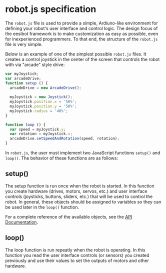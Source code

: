 # robot.js specification #
The `robot.js` file is used to provide a simple, Ardiuno-like environment for defining your robot's user interface and control logic. The design focus of the eesibot framework is to make customization as easy as possible, even for inexperienced programmers. To that end, the structure of the `robot.js` file is very simple.

Below is an example of one of the simplest possible `robot.js` files. It creates a control joystick in the center of the screen that controls the robot with via "arcade" style drive:

```javascript
var myJoystick;
var arcadeDrive;
function setup () {
  arcadeDrive = new ArcadeDrive();
  
  myJoystick = new Joystick();
  myJoystick.position.x = '50%';
  myJoystick.position.y = '50%';
  myJoystick.radius = '40%';
}

function loop () {
  var speed = myJoystick.y;
  var rotation = myJoystick.x;
  arcadeDrive.setSpeedAndRotation(speed, rotation);
}
```

In `robot.js`, the user must implement two JavaScript functions `setup()` and `loop()`. The behavior of these functions are as follows:

## setup() ##
The setup function is run once when the robot is started. In this function you create hardware (drives, motors, servos, etc.) and user interface controls (joysticks, buttons, sliders, etc.) that will be used to control the robot. In general, these objects should be assigned to variables so they can be used later in the `loop()` function.

For a complete reference of the available objects, see the [API Documentation](https://raw.githack.com/jmalins/BattleBot-Control/new-ui/client/doc/index.html).

## loop() ##
The loop function is run repeatly when the robot is operating. In this function you read the user interface controls (or sensors) you created previously and use their values to set the outputs of motors and other hardware.
